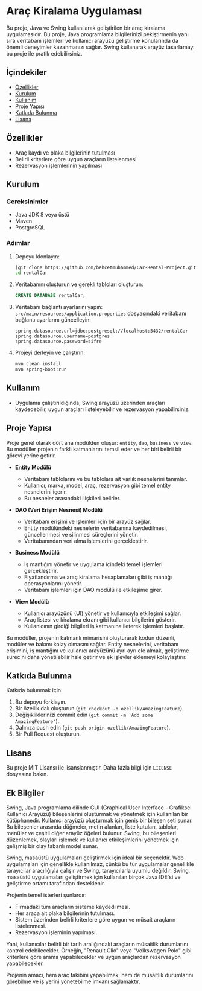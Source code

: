 # Araç Kiralama Uygulaması

Bu proje, Java ve Swing kullanılarak geliştirilen bir araç kiralama uygulamasıdır. Bu proje, Java programlama bilgilerinizi pekiştirmenin yanı sıra veritabanı işlemleri ve kullanıcı arayüzü geliştirme konularında da önemli deneyimler kazanmanızı sağlar. Swing kullanarak arayüz tasarlamayı bu proje ile pratik edebilirsiniz.

## İçindekiler
- [Özellikler](#özellikler)
- [Kurulum](#kurulum)
- [Kullanım](#kullanım)
- [Proje Yapısı](#proje-yapısı)
- [Katkıda Bulunma](#katkıda-bulunma)
- [Lisans](#lisans)

## Özellikler
- Araç kaydı ve plaka bilgilerinin tutulması
- Belirli kriterlere göre uygun araçların listelenmesi
- Rezervasyon işlemlerinin yapılması

## Kurulum

### Gereksinimler
- Java JDK 8 veya üstü
- Maven
- PostgreSQL

### Adımlar
1. Depoyu klonlayın:
    ```sh
    [git clone https://github.com/behcetmuhammed/Car-Rental-Project.git]
    cd rentalCar
    ```

2. Veritabanını oluşturun ve gerekli tabloları oluşturun:
    ```sql
    CREATE DATABASE rentalCar;
    ```

3. Veritabanı bağlantı ayarlarını yapın:
    `src/main/resources/application.properties` dosyasındaki veritabanı bağlantı ayarlarını güncelleyin:
    ```properties
    spring.datasource.url=jdbc:postgresql://localhost:5432/rentalCar
    spring.datasource.username=postgres
    spring.datasource.password=sifre
    ```

4. Projeyi derleyin ve çalıştırın:
    ```sh
    mvn clean install
    mvn spring-boot:run
    ```

## Kullanım
- Uygulama çalıştırıldığında, Swing arayüzü üzerinden araçları kaydedebilir, uygun araçları listeleyebilir ve rezervasyon yapabilirsiniz.

## Proje Yapısı
Proje genel olarak dört ana modülden oluşur: `entity`, `dao`, `business` ve `view`. Bu modüller projenin farklı katmanlarını temsil eder ve her biri belirli bir görevi yerine getirir.

- **Entity Modülü**
  - Veritabanı tablolarını ve bu tablolara ait varlık nesnelerini tanımlar.
  - Kullanıcı, marka, model, araç, rezervasyon gibi temel entity nesnelerini içerir.
  - Bu nesneler arasındaki ilişkileri belirler.

- **DAO (Veri Erişim Nesnesi) Modülü**
  - Veritabanı erişimi ve işlemleri için bir arayüz sağlar.
  - Entity modülündeki nesnelerin veritabanına kaydedilmesi, güncellenmesi ve silinmesi süreçlerini yönetir.
  - Veritabanından veri alma işlemlerini gerçekleştirir.

- **Business Modülü**
  - İş mantığını yönetir ve uygulama içindeki temel işlemleri gerçekleştirir.
  - Fiyatlandırma ve araç kiralama hesaplamaları gibi iş mantığı operasyonlarını yönetir.
  - Veritabanı işlemleri için DAO modülü ile etkileşime girer.

- **View Modülü**
  - Kullanıcı arayüzünü (UI) yönetir ve kullanıcıyla etkileşimi sağlar.
  - Araç listesi ve kiralama ekranı gibi kullanıcı bilgilerini gösterir.
  - Kullanıcının girdiği bilgileri iş katmanına ileterek işlemleri başlatır.

Bu modüller, projenin katmanlı mimarisini oluşturarak kodun düzenli, modüler ve bakımı kolay olmasını sağlar. Entity nesnelerini, veritabanı erişimini, iş mantığını ve kullanıcı arayüzünü ayrı ayrı ele almak, geliştirme sürecini daha yönetilebilir hale getirir ve ek işlevler eklemeyi kolaylaştırır.

## Katkıda Bulunma
Katkıda bulunmak için:
1. Bu depoyu forklayın.
2. Bir özellik dalı oluşturun (`git checkout -b ozellik/AmazingFeature`).
3. Değişikliklerinizi commit edin (`git commit -m 'Add some AmazingFeature'`).
4. Dalınıza push edin (`git push origin ozellik/AmazingFeature`).
5. Bir Pull Request oluşturun.

## Lisans
Bu proje MIT Lisansı ile lisanslanmıştır. Daha fazla bilgi için `LICENSE` dosyasına bakın.

## Ek Bilgiler
Swing, Java programlama dilinde GUI (Graphical User Interface - Grafiksel Kullanıcı Arayüzü) bileşenlerini oluşturmak ve yönetmek için kullanılan bir kütüphanedir. Kullanıcı arayüzü oluşturmak için geniş bir bileşen seti sunar. Bu bileşenler arasında düğmeler, metin alanları, liste kutuları, tablolar, menüler ve çeşitli diğer arayüz öğeleri bulunur. Swing, bu bileşenleri düzenlemek, olayları işlemek ve kullanıcı etkileşimlerini yönetmek için gelişmiş bir olay tabanlı model sunar.

Swing, masaüstü uygulamaları geliştirmek için ideal bir seçenektir. Web uygulamaları için genellikle kullanılmaz, çünkü bu tür uygulamalar genellikle tarayıcılar aracılığıyla çalışır ve Swing, tarayıcılarla uyumlu değildir. Swing, masaüstü uygulamaları geliştirmek için kullanılan birçok Java IDE'si ve geliştirme ortamı tarafından desteklenir.

Projenin temel isterleri şunlardır:
- Firmadaki tüm araçların sisteme kaydedilmesi.
- Her araca ait plaka bilgilerinin tutulması.
- Sistem üzerinden belirli kriterlere göre uygun ve müsait araçların listelenmesi.
- Rezervasyon işleminin yapılması.

Yani, kullanıcılar belirli bir tarih aralığındaki araçların müsaitlik durumlarını kontrol edebilecekler. Örneğin, "Renault Clio" veya "Volkswagen Polo" gibi kriterlere göre arama yapabilecekler ve uygun araçlardan rezervasyon yapabilecekler.

Projenin amacı, hem araç takibini yapabilmek, hem de müsaitlik durumlarını görebilme ve iş yerini yönetebilme imkanı sağlamaktır.
